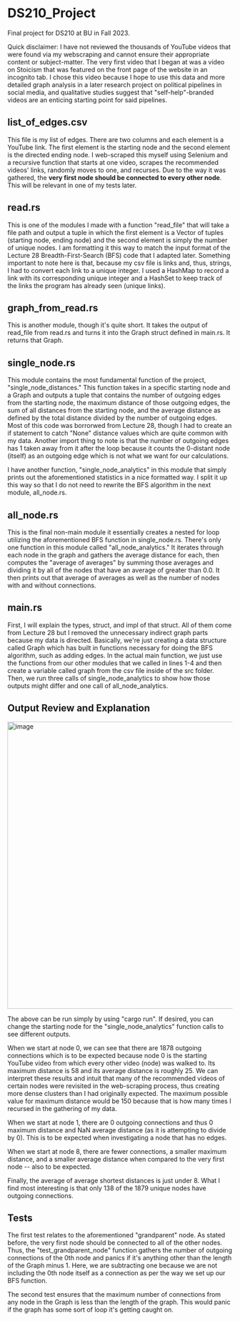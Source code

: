 # DS210_Project
Final project for DS210 at BU in Fall 2023.

Quick disclaimer: I have not reviewed the thousands of YouTube videos that were found via my webscraping and cannot ensure their appropriate content or subject-matter. The very first video that I began at was a video on Stoicism that was featured on the front page of the website in an incognito tab. I chose this video because I hope to use this data and more detailed graph analysis in a later research project on political pipelines in social media, and qualitative studies suggest that "self-help"-branded videos are an enticing starting point for said pipelines.

## list_of_edges.csv
This file is my list of edges. There are two columns and each element is a YouTube link. The first element is the starting node and the second element is the directed ending node. I web-scraped this myself using Selenium and a recursive function that starts at one video, scrapes the recommended videos' links, randomly moves to one, and recurses. Due to the way it was gathered, the **very first node should be connected to every other node**. This will be relevant in one of my tests later.

## read.rs
This is one of the modules I made with a function "read_file" that will take a file path and output a tuple in which the first element is a Vector of tuples (starting node, ending node) and the second element is simply the number of unique nodes. I am formatting it this way to match the input format of the Lecture 28 Breadth-First-Search (BFS) code that I adapted later. Something important to note here is that, because my csv file is links and, thus, strings, I had to convert each link to a unique integer. I used a HashMap to record a link with its corresponding unique integer and a HashSet to keep track of the links the program has already seen (unique links).

## graph_from_read.rs
This is another module, though it's quite short. It takes the output of read_file from read.rs and turns it into the Graph struct defined in main.rs. It returns that Graph.

## single_node.rs
This module contains the most fundamental function of the project, "single_node_distances." This function takes in a specific starting node and a Graph and outputs a tuple that contains the number of outgoing edges from the starting node, the maximum distance of those outgoing edges, the sum of all distances from the starting node, and the average distance as defined by the total distance divided by the number of outgoing edges. Most of this code was borrorwed from Lecture 28, though I had to create an if statement to catch "None" distance values which are quite common with my data. Another import thing to note is that the number of outgoing edges has 1 taken away from it after the loop because it counts the 0-distant node (itself) as an outgoing edge which is not what we want for our calculations.

I have another function, "single_node_analytics" in this module that simply prints out the aforementioned statistics in a nice formatted way. I split it up this way so that I do not need to rewrite the BFS algorithm in the next module, all_node.rs.

## all_node.rs
This is the final non-main module it essentially creates a nested for loop utilizing the aforementioned BFS function in single_node.rs. There's only one function in this module called "all_node_analytics." It iterates through each node in the graph and gathers the average distance for each, then computes the "average of averages" by summing those averages and dividing it by all of the nodes that have an average of greater than 0.0. It then prints out that average of averages as well as the number of nodes with and without connections.

## main.rs
First, I will explain the types, struct, and impl of that struct. All of them come from Lecture 28 but I removed the unnecessary indirect graph parts because my data is directed. Basically, we're just creating a data structure called Graph which has built in functions necessary for doing the BFS algorithm, such as adding edges. In the actual main function, we just use the functions from our other modules that we called in lines 1-4 and then create a variable called graph from the csv file inside of the src folder. Then, we run three calls of single_node_analytics to show how those outputs might differ and one call of all_node_analytics.

## Output Review and Explanation
<img width="643" alt="image" src="https://github.com/hw03hw03/DS210_Project/assets/90813540/fe6794da-80ad-4ca7-a9d0-279c9a92997c">

The above can be run simply by using "cargo run". If desired, you can change the starting node for the "single_node_analytics" function calls to see different outputs.

When we start at node 0, we can see that there are 1878 outgoing connections which is to be expected because node 0 is the starting YouTube video from which every other video (node) was walked to. Its maximum distance is 58 and its average distance is roughly 25. We can interpret these results and intuit that many of the recommended videos of certain nodes were revisited in the web-scraping process, thus creating more dense clusters than I had originally expected. The maximum possible value for maximum distance would be 150 because that is how many times I recursed in the gathering of my data.

When we start at node 1, there are 0 outgoing connections and thus 0 maximum distance and NaN average distance (as it is attempting to divide by 0). This is to be expected when investigating a node that has no edges.

When we start at node 8, there are fewer connections, a smaller maximum distance, and a smaller average distance when compared to the very first node -- also to be expected.

Finally, the average of average shortest distances is just under 8. What I find most interesting is that only 138 of the 1879 unique nodes have outgoing connections. 

## Tests
The first test relates to the aforementioned "grandparent" node. As stated before, the very first node should be connected to all of the other nodes. Thus, the "test_grandparent_node" function gathers the number of outgoing connections of the 0th node and panics if it's anything other than the length of the Graph minus 1. Here, we are subtracting one because we are not including the 0th node itself as a connection as per the way we set up our BFS function.

The second test ensures that the maximum number of connections from any node in the Graph is less than the length of the graph. This would panic if the graph has some sort of loop it's getting caught on.
